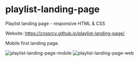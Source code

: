 # playlist-landing-page
Playlist landing page - responsive HTML &amp; CSS

Website: https://cnsprcy.github.io/playlist-landing-page/

Mobile first landing page. 

<img src="https://i.ibb.co/vmH3cXh/playlist-landing-page-mobile.png" alt="playlist-landing-page-mobile">

<img src="https://i.ibb.co/kMxG6Dr/playlist-landing-page-web.png" alt="playlist-landing-page-web">
